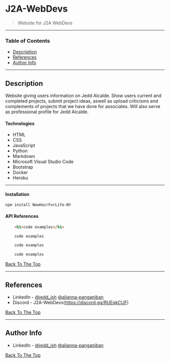 # J2A-WebDevs
>Website for J2A WebDevs

---

### Table of Contents

- [Description](#description)
- [References](#references)
- [Author Info](#author-info)

---

## Description

Website giving users information on Jedd Alcalde. Show users current and completed projects, submit project ideas, aswell as upload criticisms and complements of projects that we have done for associates. Will also serve as professional profile for Jedd Alcalde.

#### Technologies
- HTML
- CSS
- JavaScript
- Python
- Markdown
- Microsoft Visual Studio Code
- Bootstrap
- Docker
- Heroku

---

#### Installation

`npm install NewHairForLife-NY`

#### API References

```html
    <h1>code examples</h1>
```

```css
    code examples
```

```javascript
    code examples
```

```python
    code examples
```

[Back To The Top](#NewHairForLifeNY-Website)

---

## References

- LinkedIn - [@jedd_ish](https://www.linkedin.com/in/jedd-alcalde-b07b95227/) [@alianna-panganiban](https://www.linkedin.com/in/alianna-panganiban)
- Discord - J2A-WebDevs(https://discord.gg/RUEqkCUF)

[Back To The Top](#J2A-WebDevs)

---

## Author Info

- LinkedIn - [@jedd_ish](https://www.linkedin.com/in/jedd-alcalde-b07b95227/) [@alianna-panganiban](https://www.linkedin.com/in/alianna-panganiban)

[Back To The Top](#J2A-WebDevs)